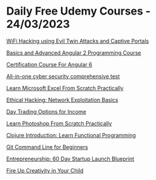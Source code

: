 # Daily Free Udemy Courses - 24/03/2023

[WiFi Hacking using Evil Twin Attacks and Captive Portals](https://www.udemy.com/course/evil-twin-and-captive-portals/?couponCode=WIFIHACKING7212)
[Basics and Advanced Angular 2 Programming Course](https://www.udemy.com/course/the-complete-angular-course-beginner-to-expert-1/?couponCode=LEKARTY)
[Certification Course For Angular 6](https://www.udemy.com/course/ultimate-angular-course-learn-angular-practically/?couponCode=PAKKUUR)
[All-in-one cyber security comprehensive test](https://www.udemy.com/course/test-your-cyber-security-knowledge/?couponCode=SECURITYTEST)
[Learn Microsoft Excel From Scratch Practically](https://www.udemy.com/course/complete-excel-course-go-from-zero-to-hero-i/?couponCode=PRAAMKUU)
[Ethical Hacking: Network Exploitation Basics](https://www.udemy.com/course/ethical-hacking-network-exploitation-basics/?couponCode=HACKERSS)
[Day Trading Options for Income](https://www.udemy.com/course/mighty-ninety/?couponCode=DT2023)
[Learn Photoshop From Scratch Practically](https://www.udemy.com/course/complete-photoshop-course-beginner-to-expert-x/?couponCode=SEMAAK)
[Clojure Introduction: Learn Functional Programming](https://www.udemy.com/course/clojure-programming/?couponCode=HACKERSS)
[Git Command Line for Beginners](https://www.udemy.com/course/git-command-line-for-beginners/?couponCode=HACKERSS)
[Entrepreneurship: 60 Day Startup Launch Blueprint](https://www.udemy.com/course/60-day-startup/?couponCode=ENTREPRENEUR122)
[Fire Up Creativity in Your Child](https://www.udemy.com/course/fostering-creativity-in-children/?couponCode=MAR2023FREE001)
